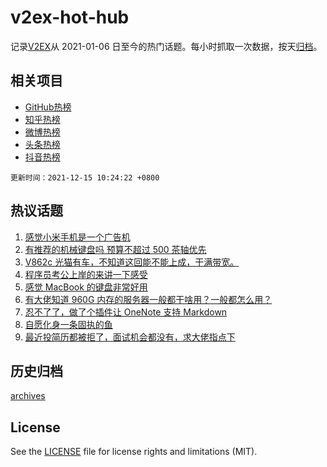 # v2ex-hot-hub

 记录[V2EX](https://www.v2ex.com/)从 2021-01-06 日至今的热门话题。每小时抓取一次数据，按天[归档](archives)。
 
 ## 相关项目

- [GitHub热榜](https://github.com/snaildev/github-hot-hub)
- [知乎热榜](https://github.com/snaildev/zhihu-hot-hub)
- [微博热榜](https://github.com/snaildev/weibo-hot-hub)
- [头条热榜](https://github.com/snaildev/toutiao-hot-hub)
- [抖音热榜](https://github.com/snaildev/douyin-hot-hub)


 `更新时间：2021-12-15 10:24:22 +0800`

## 热议话题

1. [感觉小米手机是一个广告机](https://www.v2ex.com/t/822136)
1. [有推荐的机械键盘吗 预算不超过 500 茶轴优先](https://www.v2ex.com/t/822081)
1. [V862c 光猫有车，不知道这回能不能上成，干满带宽。](https://www.v2ex.com/t/822073)
1. [程序员考公上岸的来讲一下感受](https://www.v2ex.com/t/822220)
1. [感觉 MacBook 的键盘非常好用](https://www.v2ex.com/t/822093)
1. [有大佬知道 960G 内存的服务器一般都干啥用？一般都怎么用？](https://www.v2ex.com/t/822225)
1. [忍不了了，做了个插件让 OneNote 支持 Markdown](https://www.v2ex.com/t/822262)
1. [自愿化身一条固执的鱼](https://www.v2ex.com/t/822091)
1. [最近投简历都被拒了，面试机会都没有，求大佬指点下](https://www.v2ex.com/t/822127)

## 历史归档

[archives](archives)

## License

See the [LICENSE](LICENSE) file for license rights and limitations (MIT).
